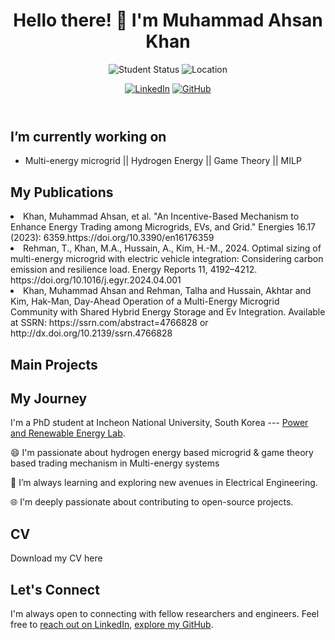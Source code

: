 
<html lang="en">
<head>
  <meta charset="UTF-8">
  <meta name="viewport" content="width=device-width, initial-scale=1.0">
  <link rel="stylesheet" href="style.css">
</head>
<body>

<header>
  <h1>Hello there! 👋 I'm Muhammad Ahsan Khan</h1>
  <p>
    <img src="https://img.shields.io/badge/PhD%20Student-Electrical%20Engineering-blue" alt="Student Status">
    <img src="https://img.shields.io/badge/Location-South%20Korea-green" alt="Location">
  </p>
  <p>
    <a href="https://www.linkedin.com/in/muhammad-ahsan-khan-88a952140/" target="_blank"><img src="https://img.shields.io/badge/LinkedIn-Connect-blue?logo=linkedin&logoColor=white&style=flat-square" alt="LinkedIn"></a>
    <a href="https://github.com/Ahsantareen" target="_blank"><img src="https://img.shields.io/badge/GitHub-Follow-181717?logo=github&style=flat-square" alt="GitHub"></a>
<!--     <a href="https://medium.com/@talharehman.mtrkt" target="_blank"><img src="https://img.shields.io/badge/Medium-Follow-lightgrey?logo=medium&style=flat-square" alt="Medium"></a> -->
  </p>
</header>

<section id="currently-working">
  <h2>I’m currently working on</h2>
  <ul>
    <li>Multi-energy microgrid || Hydrogen Energy || Game Theory || MILP </li>
  </ul>
</section>


<section id="publications">
  <h2>My Publications</h2>
   <li>Khan, Muhammad Ahsan, et al. "An Incentive-Based Mechanism to Enhance Energy Trading among Microgrids, EVs, and Grid." Energies 16.17 (2023): 6359.https://doi.org/10.3390/en16176359</li>
   <li>Rehman, T., Khan, M.A., Hussain, A., Kim, H.-M., 2024. Optimal sizing of multi-energy microgrid with electric vehicle integration: Considering carbon emission and resilience load. Energy Reports 11, 4192–4212. https://doi.org/10.1016/j.egyr.2024.04.001</li>
   <li>Khan, Muhammad Ahsan and Rehman, Talha and Hussain, Akhtar and Kim, Hak-Man, Day-Ahead Operation of a Multi-Energy Microgrid Community with Shared Hybrid Energy Storage and Ev Integration. Available at SSRN: https://ssrn.com/abstract=4766828 or http://dx.doi.org/10.2139/ssrn.4766828</li>
</section>
  

<section id="main-projects">
  <h2>Main Projects</h2>
  <ul>

  </ul>
</section>

<section id="education-and-journey">
  <h2>My Journey</h2>
  <p>
    I'm a PhD student at Incheon National University, South Korea --- <a href="https://hvdcmicrogrid.wixsite.com/powerlab">Power and Renewable Energy Lab</a>.
  </p>
  <p>
    😄 I'm passionate about hydrogen energy based microgrid & game theory based trading mechanism in Multi-energy systems
  </p>
  <p>
    🌱 I’m always learning and exploring new avenues in Electrical Engineering.
  </p>
  <p>
    🌐 I'm deeply passionate about contributing to open-source projects.
  </p>
</section>




<section id="cv">
  <h2>CV</h2>
  Download my CV here
</section>

<footer>
  <h2>Let's Connect</h2>
  <p>I'm always open to connecting with fellow researchers and engineers. Feel free to <a href="https://www.linkedin.com/in/muhammad-ahsan-khan-88a952140/" target="_blank">reach out on LinkedIn</a>, <a href="https://github.com/Ahsantareen" target="_blank">explore my GitHub</a>.</p>
</footer>

</body>
</html>
